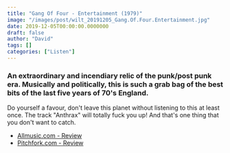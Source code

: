 ```yaml
---
title: "Gang Of Four - Entertainment (1979)"
image: "/images/post/wilt_20191205_Gang.Of.Four.Entertainment.jpg"
date: 2019-12-05T00:00:00.0000000
draft: false
author: "David"
tags: []
categories: ["Listen"]
---
```

### An extraordinary and incendiary relic of the punk/post punk era. Musically and politically, this is such a grab bag of the best bits of the last five years of 70's England.

 Do yourself a favour, don't leave this planet without listening to this at least once. The track "Anthrax" will totally fuck you up! And that's one thing that you don't want to catch.

-  [Allmusic.com - Review](https://www.allmusic.com/album/entertainment%21-mw0000645285)
-  [Pitchfork.com - Review](https://pitchfork.com/reviews/albums/3389-entertainment/)